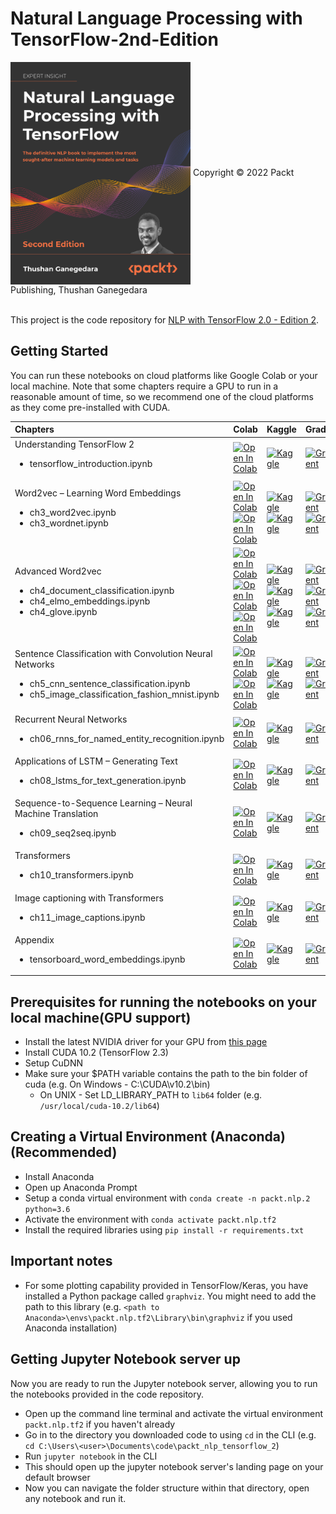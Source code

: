 # Natural Language Processing with TensorFlow-2nd-Edition
<img src="cover.png" height="356px" align="center">
Copyright © 2022 Packt Publishing, Thushan Ganegedara

<br />This project is the code repository for [NLP with TensorFlow 2.0 - Edition 2]().

## Getting Started

You can run these notebooks on cloud platforms like Google Colab or your local machine. Note that some chapters require a GPU to run in a reasonable amount of time, so we recommend one of the cloud platforms as they come pre-installed with CUDA.

| Chapters | Colab | Kaggle | Gradient | StudioLab |
| :-------- | :-------- | :-------| :------- |:------- |
| Understanding TensorFlow 2 <ul><li>tensorflow_introduction.ipynb</li></ul> | [![Open In Colab](https://colab.research.google.com/assets/colab-badge.svg)](https://colab.research.google.com/github/thushv89/packt_nlp_tensorflow_2/blob/master/Ch02-Understanding-TensorFlow/tensorflow_introduction.ipynb) | [![Kaggle](https://kaggle.com/static/images/open-in-kaggle.svg)](https://kaggle.com/kernels/welcome?src=https://github.com/thushv89/packt_nlp_tensorflow_2/blob/master/Ch02-Understanding-TensorFlow/tensorflow_introduction.ipynb) | [![Gradient](https://assets.paperspace.io/img/gradient-badge.svg)](https://console.paperspace.com/github/thushv89/packt_nlp_tensorflow_2/blob/master/Ch02-Understanding-TensorFlow/tensorflow_introduction.ipynb) | [![Open In SageMaker Studio Lab](https://studiolab.sagemaker.aws/studiolab.svg)](https://studiolab.sagemaker.aws/import/github/thushv89/packt_nlp_tensorflow_2/blob/master/Ch02-Understanding-TensorFlow/tensorflow_introduction.ipynb) |
| Word2vec – Learning Word Embeddings <ul><li>ch3_word2vec.ipynb</li><li>ch3_wordnet.ipynb</li></ul> | [![Open In Colab](https://colab.research.google.com/assets/colab-badge.svg)](https://colab.research.google.com/github/thushv89/packt_nlp_tensorflow_2/blob/master/Ch03-Word-Vectors/ch3_word2vec.ipynb) [![Open In Colab](https://colab.research.google.com/assets/colab-badge.svg)](https://colab.research.google.com/github/thushv89/packt_nlp_tensorflow_2/blob/master/Ch03-Word-Vectors/ch3_wordnet.ipynb) | [![Kaggle](https://kaggle.com/static/images/open-in-kaggle.svg)](https://kaggle.com/kernels/welcome?src=https://github.com/thushv89/packt_nlp_tensorflow_2/blob/master/Ch03-Word-Vectors/ch3_word2vec.ipynb) [![Kaggle](https://kaggle.com/static/images/open-in-kaggle.svg)](https://kaggle.com/kernels/welcome?src=https://github.com/thushv89/packt_nlp_tensorflow_2/blob/master/Ch03-Word-Vectors/ch3_wordnet.ipynb) | [![Gradient](https://assets.paperspace.io/img/gradient-badge.svg)](https://console.paperspace.com/github/thushv89/packt_nlp_tensorflow_2/blob/master/Ch03-Word-Vectors/ch3_word2vec.ipynb) [![Gradient](https://assets.paperspace.io/img/gradient-badge.svg)](https://console.paperspace.com/github/thushv89/packt_nlp_tensorflow_2/blob/master/Ch03-Word-Vectors/ch3_wordnet.ipynb) | [![Open In SageMaker Studio Lab](https://studiolab.sagemaker.aws/studiolab.svg)](https://studiolab.sagemaker.aws/import/github/thushv89/packt_nlp_tensorflow_2/blob/master/Ch03-Word-Vectors/ch3_word2vec.ipynb) [![Open In SageMaker Studio Lab](https://studiolab.sagemaker.aws/studiolab.svg)](https://studiolab.sagemaker.aws/import/github/thushv89/packt_nlp_tensorflow_2/blob/master/Ch03-Word-Vectors/ch3_wordnet.ipynb) |
| Advanced Word2vec <ul><li>ch4_document_classification.ipynb</li><li>ch4_elmo_embeddings.ipynb</li><li>ch4_glove.ipynb</li></ul> | [![Open In Colab](https://colab.research.google.com/assets/colab-badge.svg)](https://colab.research.google.com/github/thushv89/packt_nlp_tensorflow_2/blob/master/Ch04-Advance-Word-Vectors/ch4_document_classification.ipynb) [![Open In Colab](https://colab.research.google.com/assets/colab-badge.svg)](https://colab.research.google.com/github/thushv89/packt_nlp_tensorflow_2/blob/master/Ch04-Advance-Word-Vectors/ch4_elmo_embeddings.ipynb) [![Open In Colab](https://colab.research.google.com/assets/colab-badge.svg)](https://colab.research.google.com/github/thushv89/packt_nlp_tensorflow_2/blob/master/Ch04-Advance-Word-Vectors/ch4_glove.ipynb) | [![Kaggle](https://kaggle.com/static/images/open-in-kaggle.svg)](https://kaggle.com/kernels/welcome?src=https://github.com/thushv89/packt_nlp_tensorflow_2/blob/master/Ch04-Advance-Word-Vectors/ch4_document_classification.ipynb) [![Kaggle](https://kaggle.com/static/images/open-in-kaggle.svg)](https://kaggle.com/kernels/welcome?src=https://github.com/thushv89/packt_nlp_tensorflow_2/blob/master/Ch04-Advance-Word-Vectors/ch4_elmo_embeddings.ipynb) [![Kaggle](https://kaggle.com/static/images/open-in-kaggle.svg)](https://kaggle.com/kernels/welcome?src=https://github.com/thushv89/packt_nlp_tensorflow_2/blob/master/Ch04-Advance-Word-Vectors/ch4_glove.ipynb) | [![Gradient](https://assets.paperspace.io/img/gradient-badge.svg)](https://console.paperspace.com/github/thushv89/packt_nlp_tensorflow_2/blob/master/Ch04-Advance-Word-Vectors/ch4_document_classification.ipynb) [![Gradient](https://assets.paperspace.io/img/gradient-badge.svg)](https://console.paperspace.com/github/thushv89/packt_nlp_tensorflow_2/blob/master/Ch04-Advance-Word-Vectors/ch4_elmo_embeddings.ipynb) [![Gradient](https://assets.paperspace.io/img/gradient-badge.svg)](https://console.paperspace.com/github/thushv89/packt_nlp_tensorflow_2/blob/master/Ch04-Advance-Word-Vectors/ch4_glove.ipynb) | [![Open In SageMaker Studio Lab](https://studiolab.sagemaker.aws/studiolab.svg)](https://studiolab.sagemaker.aws/import/github/thushv89/packt_nlp_tensorflow_2/blob/master/Ch04-Advance-Word-Vectors/ch4_document_classification.ipynb) [![Open In SageMaker Studio Lab](https://studiolab.sagemaker.aws/studiolab.svg)](https://studiolab.sagemaker.aws/import/github/thushv89/packt_nlp_tensorflow_2/blob/master/Ch04-Advance-Word-Vectors/ch4_elmo_embeddings.ipynb) [![Open In SageMaker Studio Lab](https://studiolab.sagemaker.aws/studiolab.svg)](https://studiolab.sagemaker.aws/import/github/thushv89/packt_nlp_tensorflow_2/blob/master/Ch04-Advance-Word-Vectors/ch4_glove.ipynb) |
| Sentence Classification with Convolution Neural Networks <ul><li>ch5_cnn_sentence_classification.ipynb</li><li>ch5_image_classification_fashion_mnist.ipynb</li></ul> | [![Open In Colab](https://colab.research.google.com/assets/colab-badge.svg)](https://colab.research.google.com/github/thushv89/packt_nlp_tensorflow_2/blob/master/Ch05-Sentence-Classification/ch5_cnn_sentence_classification.ipynb) [![Open In Colab](https://colab.research.google.com/assets/colab-badge.svg)](https://colab.research.google.com/github/thushv89/packt_nlp_tensorflow_2/blob/master/Ch05-Sentence-Classification/ch5_image_classification_fashion_mnist.ipynb) | [![Kaggle](https://kaggle.com/static/images/open-in-kaggle.svg)](https://kaggle.com/kernels/welcome?src=https://github.com/thushv89/packt_nlp_tensorflow_2/blob/master/Ch05-Sentence-Classification/ch5_cnn_sentence_classification.ipynb) [![Kaggle](https://kaggle.com/static/images/open-in-kaggle.svg)](https://kaggle.com/kernels/welcome?src=https://github.com/thushv89/packt_nlp_tensorflow_2/blob/master/Ch05-Sentence-Classification/ch5_image_classification_fashion_mnist.ipynb) | [![Gradient](https://assets.paperspace.io/img/gradient-badge.svg)](https://console.paperspace.com/github/thushv89/packt_nlp_tensorflow_2/blob/master/Ch05-Sentence-Classification/ch5_cnn_sentence_classification.ipynb) [![Gradient](https://assets.paperspace.io/img/gradient-badge.svg)](https://console.paperspace.com/github/thushv89/packt_nlp_tensorflow_2/blob/master/Ch05-Sentence-Classification/ch5_image_classification_fashion_mnist.ipynb) | [![Open In SageMaker Studio Lab](https://studiolab.sagemaker.aws/studiolab.svg)](https://studiolab.sagemaker.aws/import/github/thushv89/packt_nlp_tensorflow_2/blob/master/Ch05-Sentence-Classification/ch5_cnn_sentence_classification.ipynb) [![Open In SageMaker Studio Lab](https://studiolab.sagemaker.aws/studiolab.svg)](https://studiolab.sagemaker.aws/import/github/thushv89/packt_nlp_tensorflow_2/blob/master/Ch05-Sentence-Classification/ch5_image_classification_fashion_mnist.ipynb) |
| Recurrent Neural Networks <ul><li>ch06_rnns_for_named_entity_recognition.ipynb</li></ul> | [![Open In Colab](https://colab.research.google.com/assets/colab-badge.svg)](https://colab.research.google.com/github/thushv89/packt_nlp_tensorflow_2/blob/master/Ch06-Recurrent-Neural-Networks/ch06_rnns_for_named_entity_recognition.ipynb) | [![Kaggle](https://kaggle.com/static/images/open-in-kaggle.svg)](https://kaggle.com/kernels/welcome?src=https://github.com/thushv89/packt_nlp_tensorflow_2/blob/master/Ch06-Recurrent-Neural-Networks/ch06_rnns_for_named_entity_recognition.ipynb) | [![Gradient](https://assets.paperspace.io/img/gradient-badge.svg)](https://console.paperspace.com/github/thushv89/packt_nlp_tensorflow_2/blob/master/Ch06-Recurrent-Neural-Networks/ch06_rnns_for_named_entity_recognition.ipynb) | [![Open In SageMaker Studio Lab](https://studiolab.sagemaker.aws/studiolab.svg)](https://studiolab.sagemaker.aws/import/github/thushv89/packt_nlp_tensorflow_2/blob/master/Ch06-Recurrent-Neural-Networks/ch06_rnns_for_named_entity_recognition.ipynb) |
| Applications of LSTM – Generating Text <ul><li>ch08_lstms_for_text_generation.ipynb</li></ul> | [![Open In Colab](https://colab.research.google.com/assets/colab-badge.svg)](https://colab.research.google.com/github/thushv89/packt_nlp_tensorflow_2/blob/master/Ch08-Language-Modelling-with-LSTMs/ch08_lstms_for_text_generation.ipynb) | [![Kaggle](https://kaggle.com/static/images/open-in-kaggle.svg)](https://kaggle.com/kernels/welcome?src=https://github.com/thushv89/packt_nlp_tensorflow_2/blob/master/Ch08-Language-Modelling-with-LSTMs/ch08_lstms_for_text_generation.ipynb) | [![Gradient](https://assets.paperspace.io/img/gradient-badge.svg)](https://console.paperspace.com/github/thushv89/packt_nlp_tensorflow_2/blob/master/Ch08-Language-Modelling-with-LSTMs/ch08_lstms_for_text_generation.ipynb) | [![Open In SageMaker Studio Lab](https://studiolab.sagemaker.aws/studiolab.svg)](https://studiolab.sagemaker.aws/import/github/thushv89/packt_nlp_tensorflow_2/blob/master/Ch08-Language-Modelling-with-LSTMs/ch08_lstms_for_text_generation.ipynb) |
| Sequence-to-Sequence Learning – Neural Machine Translation <ul><li>ch09_seq2seq.ipynb</li></ul> | [![Open In Colab](https://colab.research.google.com/assets/colab-badge.svg)](https://colab.research.google.com/github/thushv89/packt_nlp_tensorflow_2/blob/master/Ch09-Seq2seq-Models/ch09_seq2seq.ipynb) | [![Kaggle](https://kaggle.com/static/images/open-in-kaggle.svg)](https://kaggle.com/kernels/welcome?src=https://github.com/thushv89/packt_nlp_tensorflow_2/blob/master/Ch09-Seq2seq-Models/ch09_seq2seq.ipynb) | [![Gradient](https://assets.paperspace.io/img/gradient-badge.svg)](https://console.paperspace.com/github/thushv89/packt_nlp_tensorflow_2/blob/master/Ch09-Seq2seq-Models/ch09_seq2seq.ipynb) | [![Open In SageMaker Studio Lab](https://studiolab.sagemaker.aws/studiolab.svg)](https://studiolab.sagemaker.aws/import/github/thushv89/packt_nlp_tensorflow_2/blob/master/Ch09-Seq2seq-Models/ch09_seq2seq.ipynb) |
| Transformers <ul><li>ch10_transformers.ipynb</li></ul> | [![Open In Colab](https://colab.research.google.com/assets/colab-badge.svg)](https://colab.research.google.com/github/thushv89/packt_nlp_tensorflow_2/blob/master/Ch10-Transformers/ch10_transformers.ipynb) | [![Kaggle](https://kaggle.com/static/images/open-in-kaggle.svg)](https://kaggle.com/kernels/welcome?src=https://github.com/thushv89/packt_nlp_tensorflow_2/blob/master/Ch10-Transformers/ch10_transformers.ipynb) | [![Gradient](https://assets.paperspace.io/img/gradient-badge.svg)](https://console.paperspace.com/github/thushv89/packt_nlp_tensorflow_2/blob/master/Ch10-Transformers/ch10_transformers.ipynb) | [![Open In SageMaker Studio Lab](https://studiolab.sagemaker.aws/studiolab.svg)](https://studiolab.sagemaker.aws/import/github/thushv89/packt_nlp_tensorflow_2/blob/master/Ch10-Transformers/ch10_transformers.ipynb) |
| Image captioning with Transformers <ul><li>ch11_image_captions.ipynb</li></ul> | [![Open In Colab](https://colab.research.google.com/assets/colab-badge.svg)](https://colab.research.google.com/github/thushv89/packt_nlp_tensorflow_2/blob/master/Ch11-Image-Caption-Generation/ch11_image_captions.ipynb) | [![Kaggle](https://kaggle.com/static/images/open-in-kaggle.svg)](https://kaggle.com/kernels/welcome?src=https://github.com/thushv89/packt_nlp_tensorflow_2/blob/master/Ch11-Image-Caption-Generation/ch11_image_captions.ipynb) | [![Gradient](https://assets.paperspace.io/img/gradient-badge.svg)](https://console.paperspace.com/github/thushv89/packt_nlp_tensorflow_2/blob/master/Ch11-Image-Caption-Generation/ch11_image_captions.ipynb) | [![Open In SageMaker Studio Lab](https://studiolab.sagemaker.aws/studiolab.svg)](https://studiolab.sagemaker.aws/import/github/thushv89/packt_nlp_tensorflow_2/blob/master/Ch11-Image-Caption-Generation/ch11_image_captions.ipynb) |
| Appendix <ul><li>tensorboard_word_embeddings.ipynb</li></ul> | [![Open In Colab](https://colab.research.google.com/assets/colab-badge.svg)](https://colab.research.google.com/github/thushv89/packt_nlp_tensorflow_2/blob/master/Appendix/tensorboard_word_embeddings.ipynb) | [![Kaggle](https://kaggle.com/static/images/open-in-kaggle.svg)](https://kaggle.com/kernels/welcome?src=https://github.com/thushv89/packt_nlp_tensorflow_2/blob/master/Appendix/tensorboard_word_embeddings.ipynb) | [![Gradient](https://assets.paperspace.io/img/gradient-badge.svg)](https://console.paperspace.com/github/thushv89/packt_nlp_tensorflow_2/blob/master/Appendix/tensorboard_word_embeddings.ipynb) | [![Open In SageMaker Studio Lab](https://studiolab.sagemaker.aws/studiolab.svg)](https://studiolab.sagemaker.aws/import/github/thushv89/packt_nlp_tensorflow_2/blob/master/Appendix/tensorboard_word_embeddings.ipynb) |

## Prerequisites for running the notebooks on your local machine(GPU support)

* Install the latest NVIDIA driver for your GPU from [this page](https://www.nvidia.com/download/index.aspx?lang=en-us)
* Install CUDA 10.2 (TensorFlow 2.3)
* Setup CuDNN
* Make sure your $PATH variable contains the path to the bin folder of cuda (e.g. On Windows - C:\CUDA\v10.2\bin)
  * On UNIX - Set LD_LIBRARY_PATH to `lib64` folder (e.g. `/usr/local/cuda-10.2/lib64`)

## Creating a Virtual Environment (Anaconda) (Recommended)

* Install Anaconda
* Open up Anaconda Prompt
* Setup a conda virtual environment with `conda create -n packt.nlp.2 python=3.6`
* Activate the environment with `conda activate packt.nlp.tf2`
* Install the required libraries using `pip install -r requirements.txt`

## Important notes

* For some plotting capability provided in TensorFlow/Keras, you have installed a Python package called `graphviz`. You might need to add the path to this library (e.g. `<path to Anaconda>\envs\packt.nlp.tf2\Library\bin\graphviz` if you used Anaconda installation)

## Getting Jupyter Notebook server up

Now you are ready to run the Jupyter notebook server, allowing you to run the notebooks provided in the code repository.

* Open up the command line terminal and activate the virtual environment `packt.nlp.tf2` if you haven't already
* Go in to the directory you downloaded code to using `cd` in the CLI (e.g. `cd C:\Users\<user>\Documents\code\packt_nlp_tensorflow_2`)
* Run `jupyter notebook` in the CLI
* This should open up the jupyter notebook server's landing page on your default browser
* Now you can navigate the folder structure within that directory, open any notebook and run it.
